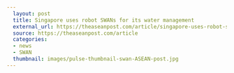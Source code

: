 ```yaml
---
  layout: post
  title: Singapore uses robot SWANs for its water management
  external_url: https://theaseanpost.com/article/singapore-uses-robot-swans-its-water-management
  source: https://theaseanpost.com/article
  categories:
  - news
  - SWAN
  thumbnail: images/pulse-thumbnail-swan-ASEAN-post.jpg
---
```

